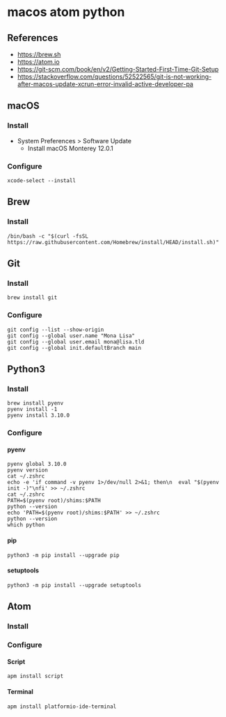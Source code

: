 # macos atom python
## References
* https://brew.sh
* https://atom.io
* https://git-scm.com/book/en/v2/Getting-Started-First-Time-Git-Setup
* https://stackoverflow.com/questions/52522565/git-is-not-working-after-macos-update-xcrun-error-invalid-active-developer-pa

## macOS
### Install
* System Preferences > Software Update
  * Install macOS Monterey 12.0.1
### Configure
```
xcode-select --install
```

## Brew
### Install
```
/bin/bash -c "$(curl -fsSL https://raw.githubusercontent.com/Homebrew/install/HEAD/install.sh)"
```

## Git
### Install
```
brew install git
```
### Configure
```
git config --list --show-origin
git config --global user.name "Mona Lisa"
git config --global user.email mona@lisa.tld
git config --global init.defaultBranch main
```

## Python3
### Install
```
brew install pyenv
pyenv install -1
pyenv install 3.10.0
```
### Configure
#### pyenv
```
pyenv global 3.10.0
pyenv version
cat ~/.zshrc
echo -e 'if command -v pyenv 1>/dev/null 2>&1; then\n  eval "$(pyenv init -)"\nfi' >> ~/.zshrc
cat ~/.zshrc
PATH=$(pyenv root)/shims:$PATH
python --version
echo 'PATH=$(pyenv root)/shims:$PATH' >> ~/.zshrc
python --version
which python
```
#### pip
```
python3 -m pip install --upgrade pip
```
#### setuptools
```
python3 -m pip install --upgrade setuptools
```

## Atom
### Install
### Configure
#### Script
```
apm install script
```
#### Terminal
```
apm install platformio-ide-terminal
```
